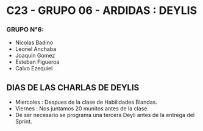 # C23 - GRUPO 06 - ARDIDAS : DEYLIS

### GRUPO N°6:
* Nicolas Badino
* Leonel Anchaba
* Joaquin Gomez
* Esteban Figueroa
* Calvo Ezequiel

## DIAS DE LAS CHARLAS DE DEYLIS

* Miercoles : Despues de la clase de Habilidades Blandas.
* Viernes : Nos juntamos 20 munitos antes de la clase.
* De ser necesario se programa una tercera Deyli antes de la entrega del Sprint.